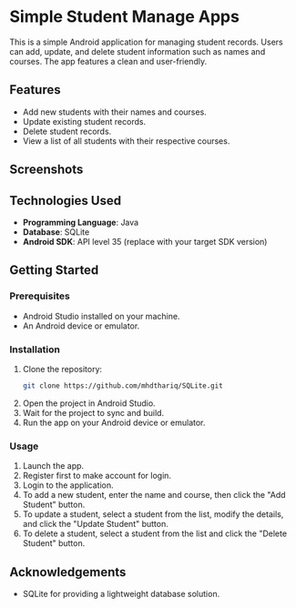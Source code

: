 # Simple Student Manage Apps

This is a simple Android application for managing student records. Users can add, update, and delete student information such as names and courses. The app features a clean and user-friendly.

## Features

- Add new students with their names and courses.
- Update existing student records.
- Delete student records.
- View a list of all students with their respective courses.

## Screenshots


## Technologies Used

- **Programming Language**: Java
- **Database**: SQLite
- **Android SDK**: API level 35 (replace with your target SDK version)

## Getting Started

### Prerequisites

- Android Studio installed on your machine.
- An Android device or emulator.

### Installation

1. Clone the repository:
   ```bash
   git clone https://github.com/mhdthariq/SQLite.git
   ```
2. Open the project in Android Studio.
3. Wait for the project to sync and build.
4. Run the app on your Android device or emulator.

### Usage

1. Launch the app.
2. Register first to make account for login.
3. Login to the application.
4. To add a new student, enter the name and course, then click the "Add Student" button.
5. To update a student, select a student from the list, modify the details, and click the "Update Student" button.
6. To delete a student, select a student from the list and click the "Delete Student" button.


## Acknowledgements

- SQLite for providing a lightweight database solution.

